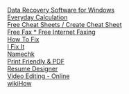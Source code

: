 <a href="https://www.cleverfiles.com/disk-drill-windows.html">Data Recovery Software for Windows</a>
<br>
<a href="https://everydaycalculation.com/">Everyday Calculation</a>
<br>
<a href="https://cheatography.com/">Free Cheat Sheets / Create Cheat Sheet</a>
<br>
<a href="https://faxzero.com/">Free Fax * Free Internet Faxing</a>
<br>
<a href="http://how-to-fix-a-toilet.com/">How To Fix</a>
<br>
<a href="https://tr.ifixit.com/">I Fix It</a>
<br>
<a href="https://namechk.com/">Namechk</a>
<br>
<a href="https://www.printfriendly.com/">Print Friendly & PDF</a>
<br>
<a href="https://ceev.io/?ref=producthunt">Resume Designer</a>
<br>
<a href="https://www.veed.io/">Video Editing - Online</a>
<br>
<a href="https://www.wikihow.com/Main-Page">wikiHow</a>
<br>
